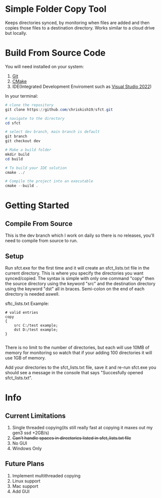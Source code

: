 # Simple Folder Copy Tool
Keeps directories synced, by monitoring when files are added and then copies those files to a destination directory. Works similar to a cloud drive but locally.

# Build From Source Code
You will need installed on your system:
1. [Git](https://git-scm.com/download/win)
2. [CMake](https://cmake.org/)
3. IDE(Integrated Development Enviroment such as [Visual Studio 2022](https://visualstudio.microsoft.com/vs/community/))

In your terminal:
```powershell
# clone the repository
git clone https://github.com/chriskish19/sfct.git

# navigate to the directory
cd sfct

# select dev branch, main branch is default
git branch
git checkout dev

# Make a build folder
mkdir build
cd build

# To build your IDE solution
cmake ../

# Compile the project into an executable
cmake --build .
```

# Getting Started
## Compile From Source
This is the dev branch which I work on daily so there is no releases, you'll need to compile from source to run.

## Setup
Run sfct.exe for the first time and it will create an sfct_lists.txt file in the current directory. This is where you specify the directories you want synced/copied.
The syntax is simple with only one command "copy" then the source directory using the keyword "src" and the destination directory using the keyword "dst" all in braces. 
Semi-colon on the end of each directory is needed aswell.

sftc_lists.txt Example:
```
# valid entries
copy
{
    src C:/test example;
    dst D:/test example;
}


```

There is no limit to the number of directories, but each will use 10MB of memory for monitoring so watch that if your adding 100 directories it will use 1GB of memory.

Add your directories to the sfct_lists.txt file, save it and re-run sfct.exe you should see a message in the console that says "Succesfully opened sfct_lists.txt".

# Info
## Current Limitations
1. Single threaded copying(its still really fast at copying it maxes out my gen3 ssd +2GB/s)
2. ~~Can't handle spaces in directories listed in sfct_lists.txt file~~
3. No GUI
4. Windows Only


## Future Plans
1. Implement multithreaded copying
2. Linux support
3. Mac support
4. Add GUI
